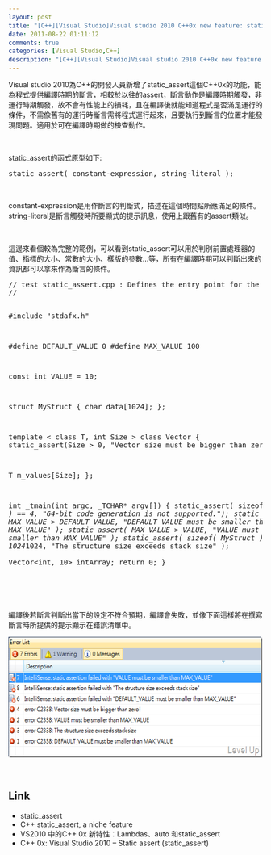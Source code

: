 ```yaml
---
layout: post
title: "[C++][Visual Studio]Visual studio 2010 C++0x new feature: static_assert"
date: 2011-08-22 01:11:12
comments: true
categories: [Visual Studio,C++]
description: "[C++][Visual Studio]Visual studio 2010 C++0x new feature: static_assert"
---
```

<p>
	Visual studio 2010為C++的開發人員新增了static_assert這個C++0x的功能，能為程式提供編譯時期的斷言，相較於以往的assert，斷言動作是編譯時期觸發，非運行時期觸發，故不會有性能上的損耗，且在編譯後就能知道程式是否滿足運行的條件，不需像舊有的運行時斷言需將程式運行起來，且要執行到斷言的位置才能發現問題。適用於可在編譯時期做的檢查動作。</p>
<p>
	 </p>
<p>
	static_assert的函式原型如下:</p>
<div class="wlWriterSmartContent" id="scid:812469c5-0cb0-4c63-8c15-c81123a09de7:1638dcee-56fa-4120-b12d-1e65abeea01e" style="padding-bottom: 0px; margin: 0px; padding-left: 0px; padding-right: 0px; display: inline; float: none; padding-top: 0px">
	<pre class="c" name="code">
static_assert( constant-expression, string-literal );</pre>
</div>
<p>
	 </p>
<p>
	constant-expression是用作斷言的判斷式，描述在這個時間點所應滿足的條件。string-literal是斷言觸發時所要顯式的提示訊息，使用上跟舊有的assert類似。</p>
<p>
	 </p>
<p>
	這邊來看個較為完整的範例，可以看到static_assert可以用於判別前置處理器的值、指標的大小、常數的大小、樣版的參數...等，所有在編譯時期可以判斷出來的資訊都可以拿來作為斷言的條件。</p>
<div class="wlWriterSmartContent" id="scid:812469c5-0cb0-4c63-8c15-c81123a09de7:44af9e8f-2907-46eb-8bc3-ee6d8259aab5" style="padding-bottom: 0px; margin: 0px; padding-left: 0px; padding-right: 0px; display: inline; float: none; padding-top: 0px">
	<pre class="c" name="code">
// test static_assert.cpp : Defines the entry point for the console application.
//

#include "stdafx.h"

#define DEFAULT_VALUE 0
#define MAX_VALUE 100

const int VALUE = 10;

struct MyStruct
{
    char data[1024];
};

template &lt; class T, int Size &gt;
class Vector
{
   static_assert(Size &gt; 0, "Vector size must be bigger than zero!");

   T m_values[Size];
};


int _tmain(int argc, _TCHAR* argv[])
{
	static_assert( sizeof(void *) == 4, "64-bit code generation is not supported.");
	static_assert( MAX_VALUE &gt; DEFAULT_VALUE, "DEFAULT_VALUE must be smaller than MAX_VALUE" );
	static_assert( MAX_VALUE &gt; VALUE, "VALUE must be smaller than MAX_VALUE" );
    static_assert( sizeof( MyStruct ) &lt; 1024*1024, "The structure size exceeds stack size" );	
	Vector&lt;int, 10&gt; intArray;
	return 0;
}</pre>
</div>
<h2>
	 </h2>
<p>
	編譯後若斷言判斷出當下的設定不符合預期，編譯會失敗，並像下面這樣將在撰寫斷言時所提供的提示顯示在錯誤清單中。</p>
<p>
	<img alt="image" border="0" height="240" src="\images\posts\33801\image_thumb.png" style="border-bottom: 0px; border-left: 0px; border-top: 0px; border-right: 0px" width="617" /></p>
<p>
	 </p>
<h2>
	Link</h2>
<ul>
	<li>
		static_assert</li>
	<li>
		C++ static_assert, a niche feature</li>
	<li>
		VS2010 中的C++ 0x 新特性：Lambdas、auto 和static_assert</li>
	<li>
		C++ 0x: Visual Studio 2010 – Static assert (static_assert)</li>
</ul>
